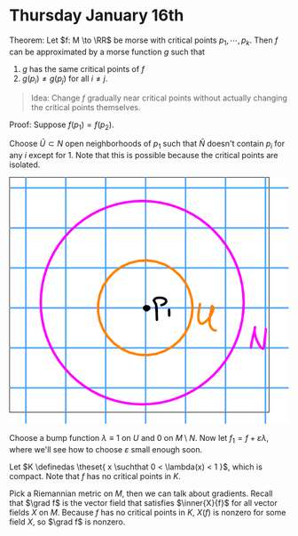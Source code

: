 # Thursday January 16th

Theorem:
Let $f: M \to \RR$ be morse with critical points $p_1, \cdots, p_k$.
Then $f$ can be approximated by a morse function $g$ such that 

1. $g$ has the same critical points of $f$
2. $g(p_i) \neq g(p_j)$ for all $i\neq j$.


> Idea: Change $f$ gradually near critical points without actually changing the critical points themselves.

Proof:
Suppose $f(p_1) = f(p_2)$.

Choose $\bar U \subset N$ open neighborhoods of $p_1$ such that $\bar N$ doesn't contain $p_i$ for any $i$ except for 1.
Note that this is possible because the critical points are isolated.

![Image](figures/2020-01-16-11:05.png)

Choose a bump function $\lambda \equiv 1$ on $U$ and $0$ on $M\setminus N$.
Now let $f_1 = f + \varepsilon \lambda$, where we'll see how to choose $\varepsilon$ small enough soon.

Let $K \definedas \theset{ x \suchthat 0 < \lambda(x) < 1 }$, which is compact.
Note that $f$ has no critical points in $K$.

Pick a Riemannian metric on $M$, then we can talk about gradients.
Recall that $\grad f$ is the vector field that satisfies $\inner{X}{f}$ for all vector fields $X$ on $M$.
Because $f$ has no critical points in $K$, $X(f)$ is nonzero for some field $X$, so $\grad f$ is nonzero.

